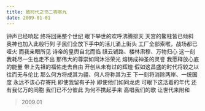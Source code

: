 ```yaml
---
title: 致时代之书二零零九
date: 2009-01-01
---
```


钟声已经响起
终将回荡整个世纪
眼下举世的欢呼沸腾排天<!--more-->
天宫的鳌柱皆已倾斜
奥神也加入此般行列
子民们全放下手中的活儿涌上街头
工厂全部索喉，战场都已哑火
而我亲眼所见
诗帝的皇舆自北而临
祺云铺路、楼林肃穆、万物归心
这一刻我耗尽一生也走不出
那伟大的尊崇如同沐浴荣光
熔铸成神圣的灵誉
我愿释放心底的能量
带上先祖的福佑走去自由
开创从未有过的辉煌
假如这昌盛的时代将较之以往而无与伦比
那么何方将成其为疆、何人将称其为王
下一刻将消除两岸、一统国度
永远不该心存寄托
即使我留有子孙
即使他们如同龙虎
可眼下这活着的年代
还有我亿万的同胞
我们已不分彼此
为何不携起手来
高唱我们的歌
让世代来附和

> 2009.01